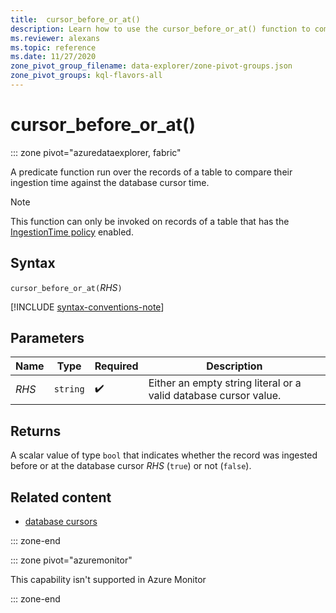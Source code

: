 ```yaml
---
title:  cursor_before_or_at()
description: Learn how to use the cursor_before_or_at() function to compare the ingestion time of the records of a table against the database cursor time.
ms.reviewer: alexans
ms.topic: reference
ms.date: 11/27/2020
zone_pivot_group_filename: data-explorer/zone-pivot-groups.json
zone_pivot_groups: kql-flavors-all
---
```

# cursor_before_or_at()

::: zone pivot="azuredataexplorer, fabric"

A predicate function run over the records of a table to compare their ingestion time against the database cursor time.

> [!NOTE]
> This function can only be invoked on records of a table that has the
[IngestionTime policy](../management/ingestion-time-policy.md) enabled.

## Syntax

`cursor_before_or_at(`*RHS*`)`

[!INCLUDE [syntax-conventions-note](../../includes/syntax-conventions-note.md)]

## Parameters

| Name | Type | Required | Description |
|--|--|--|--|
| *RHS* | `string` |  :heavy_check_mark: | Either an empty string literal or a valid database cursor value.|

## Returns

A scalar value of type `bool` that indicates whether the record was ingested
before or at the database cursor *RHS* (`true`) or not (`false`).

## Related content

* [database cursors](../management/database-cursor.md)

::: zone-end

::: zone pivot="azuremonitor"

This capability isn't supported in Azure Monitor

::: zone-end
